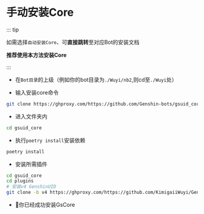 # 手动安装Core<Badge type="danger" text="普通" />

::: tip

如需选择`自动安装Core`、可**直接跳转**至对应Bot的安装文档

**推荐使用本方法安装Core**

:::

- 在`Bot目录`的上级（例如你的bot目录为`./Wuyi/nb2`,则cd至`./Wuyi`处）

- 输入安装core命令

```sh
git clone https://ghproxy.com/https://github.com/Genshin-bots/gsuid_core.git --depth=1 --single-branch
```
- 进入文件夹内


```sh
cd gsuid_core
```

- 执行`poetry install`安装依赖


```sh
poetry install
```

- 安装所需插件<Badge type="tip" text="可选" />

```sh
cd gsuid_core
cd plugins
# 安装v4 GenshinUID
git clone -b v4 https://ghproxy.com/https://github.com/KimigaiiWuyi/GenshinUID.git --depth=1 --single-branch
```

-  🎉你已经成功安装GsCore
